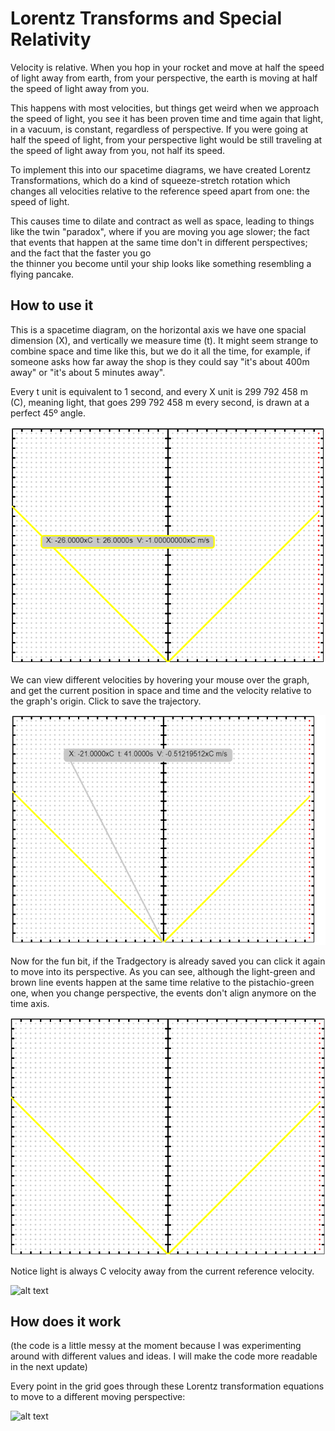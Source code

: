 # Lorentz Transforms and Special Relativity
Velocity is relative. When you hop in your rocket and move at half the speed of light away from earth, 
from your perspective, the earth is moving at half the speed of light away from you.

This happens with most velocities, but things get weird when we approach the speed of light,
you see it has been proven time and time again that light, in a vacuum, is constant, regardless of perspective.
If you were going at half the speed of light, from your perspective light would be still traveling at the speed of light
away from you, not half its speed.

To implement this into our spacetime diagrams, we have created Lorentz Transformations, which do a kind of squeeze-stretch
rotation which changes all velocities relative to the reference speed apart from one: the speed of light.

This causes time to dilate and contract as well as space, leading to things like the twin "paradox", where if you are moving you age 
slower; the fact that events that happen at the same time don't in different perspectives; and the fact that the faster you go  
the thinner you become until your ship looks like something resembling a flying pancake.

## How to use it
This is a spacetime diagram, on the horizontal axis we have one spacial dimension (X), and vertically we measure time (t).
It might seem strange to combine space and time like this, but we do it all the time, for example, if someone asks how far away the shop is they could say "it's about 400m away" or "it's about 5 minutes away".

Every t unit is equivalent to 1 second, and every X unit is 299 792 458 m (C), meaning light, that goes 299 792 458 m every second, is 
drawn at a perfect 45º angle.

![alt text](https://raw.githubusercontent.com/KieranLinton/LorentzTransformations/master/gitPictures/SpeedOfLight.PNG "Yellow line is light")

We can view different velocities by hovering your mouse over the graph, and get the current position in space and time and the velocity relative to the graph's origin. Click to save the trajectory.

![alt text](https://raw.githubusercontent.com/KieranLinton/LorentzTransformations/master/gitPictures/creatingALine.PNG)

Now for the fun bit, if the Tradgectory is already saved you can click it again to move into its perspective.
As you can see, although the light-green and brown line events happen at the same time relative to the pistachio-green one, when you change
perspective, the events don't align anymore on the time axis.

![alt text](https://raw.githubusercontent.com/KieranLinton/LorentzTransformations/master/gitPictures/GoToPerspective.gif)

Notice light is always C velocity away from the current reference velocity.

![alt text](https://raw.githubusercontent.com/KieranLinton/LorentzTransformations/master/gitPictures/lorentz%20transformations.gif)

## How does it work
(the code is a little messy at the moment because I was experimenting around with different values and ideas. I will make the code more readable in the next update)

 Every point in the grid goes through these Lorentz transformation equations to move to a different moving perspective: 

![alt text](https://www.relativitycalculator.com/images/Lorentz_Transformation_Equations/Lorentz_Transformation_Equations.png)

